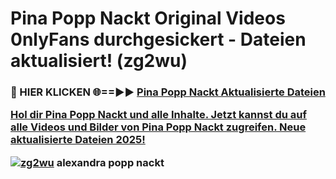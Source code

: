 # Pina Popp Nackt Original Videos 0nlyFans durchgesickert - Dateien aktualisiert! (zg2wu)

<h3>🔴 HIER KLICKEN 🌐==►► <a href="https://tinyurl.com/h6vf6nb8" rel="nofollow">Pina Popp Nackt Aktualisierte Dateien

Hol dir Pina Popp Nackt und alle Inhalte. Jetzt kannst du auf alle Videos und Bilder von Pina Popp Nackt zugreifen. Neue aktualisierte Dateien 2025!

[![zg2wu](https://i.imgur.com/sD4kR3V.gif)](https://tinyurl.com/h6vf6nb8)
alexandra popp nackt